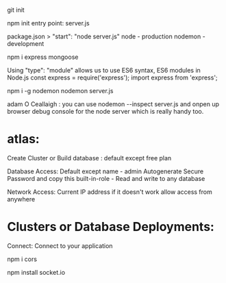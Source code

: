 git init

npm init
entry point: server.js

package.json > "start": "node server.js"
node - production
nodemon - development

npm i express mongoose

Using "type": "module" allows us to use ES6 syntax, ES6 modules in Node.js
const express = require('express');
import express from 'express';

npm i -g nodemon
nodemon server.js

adam O Ceallaigh : you can use
nodemon --inspect server.js
and onpen up browser debug console for the node server which is really handy too.

# atlas:

Create Cluster or Build database : default except free plan

Database Access: Default except
name - admin
Autogenerate Secure Password and copy this
built-in-role - Read and write to any database

Network Access:
Current IP address if it doesn't work allow access from anywhere

# Clusters or Database Deployments:

Connect: Connect to your application

npm i cors

npm install socket.io
